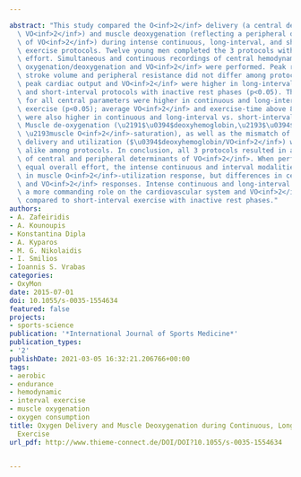 ---
abstract: "This study compared the O<inf>2</inf> delivery (a central determinant of\
  \ VO<inf>2</inf>) and muscle deoxygenation (reflecting a peripheral determinant\
  \ of VO<inf>2</inf>) during intense continuous, long-interval, and short-interval\
  \ exercise protocols. Twelve young men completed the 3 protocols with equal overall\
  \ effort. Simultaneous and continuous recordings of central hemodynamics, muscle\
  \ oxygenation/deoxygenation and VO<inf>2</inf> were performed. Peak responses for\
  \ stroke volume and peripheral resistance did not differ among protocols, whereas\
  \ peak cardiac output and VO<inf>2</inf> were higher in long-interval vs. continuous\
  \ and short-interval protocols with inactive rest phases (p<0.05). The average responses\
  \ for all central parameters were higher in continuous and long-interval vs. short-interval\
  \ exercise (p<0.05); average VO<inf>2</inf> and exercise-time above 80% VO<inf>2max</inf>\
  \ were also higher in continuous and long-interval vs. short-interval protocol (p<0.05).\
  \ Muscle de-oxygenation (\u2191$\u0394$deoxyhemoglobin,\u2193$\u0394$oxyhemoglobin,\
  \ \u2193muscle O<inf>2</inf>-saturation), as well as the mismatch of O<inf>2</inf>\
  \ delivery and utilization ($\u0394$deoxyhemoglobin/VO<inf>2</inf>) were remarkably\
  \ alike among protocols. In conclusion, all 3 protocols resulted in a great activation\
  \ of central and peripheral determinants of VO<inf>2</inf>. When performed with\
  \ equal overall effort, the intense continuous and interval modalities reveal similarities\
  \ in muscle O<inf>2</inf>-utilization response, but differences in central hemodynamic\
  \ and VO<inf>2</inf> responses. Intense continuous and long-interval protocols exert\
  \ a more commanding role on the cardiovascular system and VO<inf>2</inf> response\
  \ compared to short-interval exercise with inactive rest phases."
authors:
- A. Zafeiridis
- A. Kounoupis
- Konstantina Dipla
- A. Kyparos
- M. G. Nikolaidis
- I. Smilios
- Ioannis S. Vrabas
categories:
- OxyMon
date: 2015-07-01
doi: 10.1055/s-0035-1554634
featured: false
projects:
- sports-science
publication: '*International Journal of Sports Medicine*'
publication_types:
- '2'
publishDate: 2021-03-05 16:32:21.206766+00:00
tags:
- aerobic
- endurance
- hemodynamic
- interval exercise
- muscle oxygenation
- oxygen consumption
title: Oxygen Delivery and Muscle Deoxygenation during Continuous, Long- and Short-Interval
  Exercise
url_pdf: http://www.thieme-connect.de/DOI/DOI?10.1055/s-0035-1554634

---
